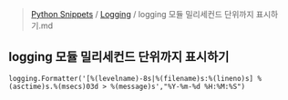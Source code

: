 > [Python Snippets](../README.md) / [Logging](README.md) / logging 모듈 밀리세컨드 단위까지 표시하기.md
## logging 모듈 밀리세컨드 단위까지 표시하기
```
logging.Formatter('[%(levelname)-8s|%(filename)s:%(lineno)s] %(asctime)s.%(msecs)03d > %(message)s',"%Y-%m-%d %H:%M:%S")
```